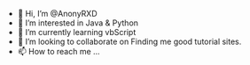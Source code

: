 - 👋 Hi, I’m @AnonyRXD
- 👀 I’m interested in Java & Python
- 🌱 I’m currently learning vbScript
- 💞️ I’m looking to collaborate on Finding me good tutorial sites.
- 📫 How to reach me ...

<!---
AnonyRXD/AnonyRXD is a ✨ special ✨ repository because its `README.md` (this file) appears on your GitHub profile.
You can click the Preview link to take a look at your changes.
--->
